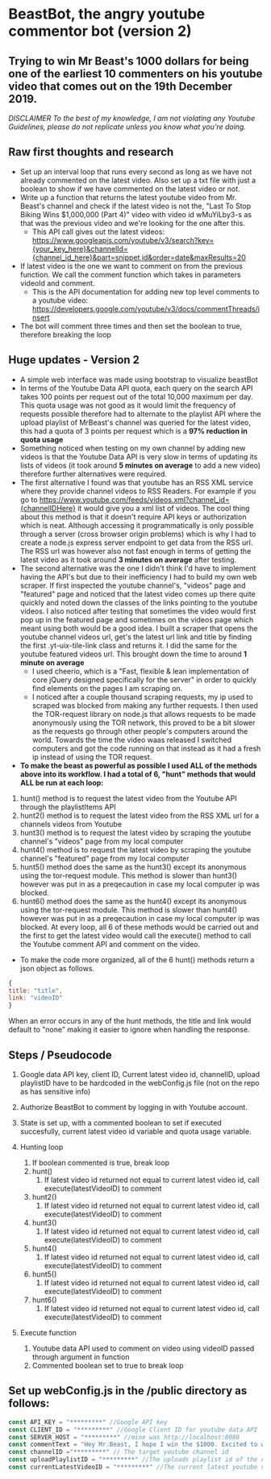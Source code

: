 # BeastBot, the angry youtube commentor bot (version 2)
## Trying to win Mr Beast's 1000 dollars for being one of the earliest 10 commenters on his youtube video that comes out on the 19th December 2019.

_*DISCLAIMER* To the best of my knowledge, I am not violating any Youtube Guidelines, please do not replicate unless you know what you're doing._

## Raw first thoughts and research
* Set up an interval loop that runs every second as long as we have not already commented on the latest video. Also set up a txt file with just a boolean to show if we have commented on the latest video or not.
* Write up a function that returns the latest youtube video from Mr. Beast's channel and check if the latest video is not the, "Last To Stop Biking Wins $1,000,000 (Part 4)" video with video id wMuYiLby3-s as that was the previous video and we're looking for the one after this.
  * This API call gives out the latest videos: https://www.googleapis.com/youtube/v3/search?key={your_key_here}&channelId={channel_id_here}&part=snippet,id&order=date&maxResults=20
* If latest video is the one we want to comment on from the previous function. We call the comment function which takes in parameters videoId and comment.
  * This is the API documentation for adding new top level comments to a youtube video:
https://developers.google.com/youtube/v3/docs/commentThreads/insert
* The bot will comment three times and then set the boolean to true, therefore breaking the loop

## Huge updates - Version 2
* A simple web interface was made using bootstrap to visualize beastBot
* In terms of the Youtube Data API quota, each query on the search API takes 100 points per request out of the total 10,000 maximum per day. This quota usage was not good as it would limit the frequency of requests possible therefore had to alternate to the playlist API where the upload playlist of MrBeast's channel was queried for the latest video, this had a quota of 3 points per request which is a **97% reduction in quota usage**
* Something noticed when testing on my own channel by adding new videos is that the Youtube Data API is very slow in terms of updating its lists of videos (it took around **5 minutes on average** to add a new video) therefore further alternatives were required.
* The first alternative I found was that youtube has an RSS XML service where they provide channel videos to RSS Readers. For example if you go to https://www.youtube.com/feeds/videos.xml?channel_id={channelIDHere} it would give you a xml list of videos. The cool thing about this method is that it doesn't require API keys or authorization which is neat. Although accessing it programmatically is only possible through a server (cross browser origin problems) which is why I had to create a node.js express server endpoint to get data from the RSS url. The RSS url was however also not fast enough in terms of getting the latest video as it took around **3 minutes on average** after testing.
* The second alternative was the one I didn't think I'd have to implement having the API's but due to their inefficiency I had to build my own web scraper. If first inspected the youtube channel's, "videos" page and "featured" page and noticed that the latest video comes up there quite quickly and noted down the classes of the links pointing to the youtube videos. I also noticed after testing that sometimes the video would first pop up in the featured page and sometimes on the videos page which meant using both would be a good idea. I built a scraper that opens the youtube channel videos url, get's the latest url link and title by finding the first .yt-uix-tile-link class and returns it. I did the same for the youtube featured videos url. This brought down the time to around **1 minute on average**
  * I used cheerio, which is a "Fast, flexible & lean implementation of core jQuery designed specifically for the server" in order to quickly find elements on the pages I am scraping on.
  * I noticed after a couple thousand scraping requests, my ip used to scraped was blocked from making any further requests. I then used the TOR-request library on node.js that allows requests to be made anonymously using the TOR network, this proved to be a bit slower as the requests go through other people's computers around the world. Towards the time the video waas released I switched computers and got the code running on that instead as it had a fresh ip instead of using the TOR request.
 * **To make the beast as powerful as possible I used ALL of the methods above into its workflow. I had a total of 6, "hunt" methods that would ALL be run at each loop:**
 1. hunt() method is to request the latest video from the Youtube API through the playlistItems API
 1. hunt2() method is to request the latest video from the RSS XML url for a channels videos from Youtube
 1. hunt3() method is to request the latest video by scraping the youtube channel's "videos" page from my local computer
 1. hunt4() method is to request the latest video by scraping the youtube channel's "featured" page from my local computer
 1. hunt5() method does the same as the hunt3() except its anonymous using the tor-request module. This method is slower than hunt3() however was put in as a preqecaution in case my local computer ip was blocked.
 1. hunt6() method does the same as the hunt4() except its anonymous using the tor-request module. This method is slower than hunt4() however was put in as a preqecaution in case my local computer ip was blocked.
 At every loop, all 6 of these methods would be carried out and the first to get the latest video would call the execute() method to call the Youtube comment API and comment on the video.
   * To make the code more organized, all of the 6 hunt() methods return a json object as follows.
 ```javascript
 {
 title: "title",
 link: "videoID"
 }
 ```
 When an error occurs in any of the hunt methods, the title and link would default to "none" making it easier to ignore when handling the response.




## Steps / Pseudocode
  1. Google data API key, client ID, Current latest video id, channelID, upload playlistID have to be hardcoded in the webConfig.js file (not on the repo as has sensitive info)
  1. Authorize BeastBot to comment by logging in with Youtube account.
  1. State is set up, with a commented boolean to set if executed succesfully, current latest video id variable and quota usage variable.
  1.  Hunting loop
      1. If boolean commented is true,  break loop
      1. hunt()
          1. If latest video id returned not equal to current latest video id, call execute(latestVideoID) to comment
      1. hunt2()
          1. If latest video id returned not equal to current latest video id, call execute(latestVideoID) to comment
      1. hunt3()
          1. If latest video id returned not equal to current latest video id, call execute(latestVideoID) to comment
      1. hunt4()
          1. If latest video id returned not equal to current latest video id, call execute(latestVideoID) to comment
      1. hunt5()
          1. If latest video id returned not equal to current latest video id, call execute(latestVideoID) to comment
      1. hunt6()
          1. If latest video id returned not equal to current latest video id, call execute(latestVideoID) to comment

  1. Execute function
      1. Youtube data API used to comment on video using videoID passed through argument in function
      1. Commented boolean set to true to break loop
## Set up webConfig.js in the /public directory as follows:
```javascript
const API_KEY = "*********" //Google API key
const CLIENT_ID = "*********" //Google Client ID for youtube data API
const SERVER_HOST = "*********" //mine was http://localhost:8080
const commentText = "Hey Mr.Beast, I hope I win the $1000. Excited to watch the video!!" // The actual comment text
const channelID ="*********" // The target youtube channel id
const uploadPlaylistID = "*********" //The uploads playlist id of the channel
const currentLatestVideoID = "*********" //The current latest youtube video id before the new one comes out
```
